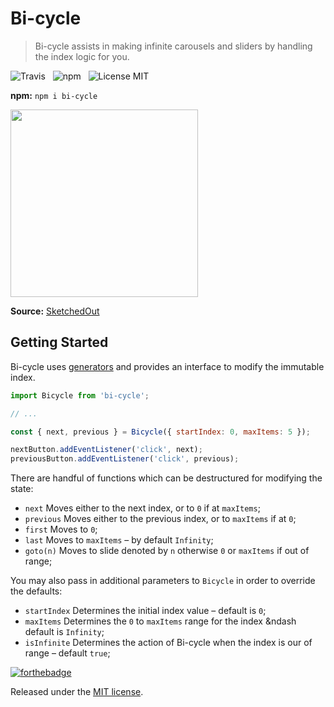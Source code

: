 # Bi-cycle

> Bi-cycle assists in making infinite carousels and sliders by handling the index logic for you.

![Travis](http://img.shields.io/travis/Wildhoney/Bi-cycle.svg?style=flat-square)
&nbsp;
![npm](http://img.shields.io/npm/v/bi-cycle.svg?style=flat-square)
&nbsp;
![License MIT](http://img.shields.io/badge/License-MIT-lightgrey.svg?style=flat-square)

**npm:** `npm i bi-cycle`

<img src="https://sketchedout.files.wordpress.com/2007/11/fishbike.jpg?w=480" width="300" />

**Source:** [SketchedOut](https://sketchedout.wordpress.com/tag/like-a-fish-needs-a-bicycle/)

## Getting Started

Bi-cycle uses [generators](https://developer.mozilla.org/en-US/docs/Web/JavaScript/Guide/Iterators_and_Generators) and provides an interface to modify the immutable index.

```javascript
import Bicycle from 'bi-cycle';

// ...

const { next, previous } = Bicycle({ startIndex: 0, maxItems: 5 });

nextButton.addEventListener('click', next);
previousButton.addEventListener('click', previous);
```

There are handful of functions which can be destructured for modifying the state:

 * `next` Moves either to the next index, or to `0` if at `maxItems`;
 * `previous` Moves either to the previous index, or to `maxItems` if at `0`;
 * `first` Moves to `0`;
 * `last` Moves to `maxItems` &ndash; by default `Infinity`;
 * `goto(n)` Moves to slide denoted by `n` otherwise `0` or `maxItems` if out of range;
 
You may also pass in additional parameters to `Bicycle` in order to override the defaults:

 * `startIndex` Determines the initial index value &ndash; default is `0`;
 * `maxItems` Determines the `0` to `maxItems` range for the index &ndash default is `Infinity`;
 * `isInfinite` Determines the action of Bi-cycle when the index is our of range &ndash; default `true`;

[![forthebadge](http://forthebadge.com/images/badges/built-with-love.svg)](http://forthebadge.com)

Released under the [MIT license](https://github.com/Wildhoney/Bi-cycle/blob/master/LICENSE.md).
